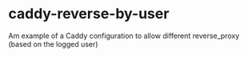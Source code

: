 # caddy-reverse-by-user
Am example of a Caddy configuration to allow different reverse_proxy (based on the logged user)
